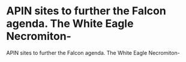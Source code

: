 # APIN sites to further the Falcon agenda. The White Eagle Necromiton-

APIN sites to further the Falcon agenda. The White Eagle Necromiton-